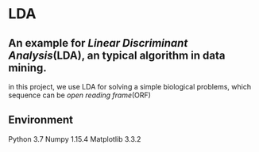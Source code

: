 # LDA
## An example for *Linear Discriminant Analysis*(LDA), an typical algorithm in data mining. 
 in this project, we use LDA for solving a simple biological problems, which sequence can be *open reading frame*(ORF)

## Environment
 Python 3.7
 Numpy 1.15.4
 Matplotlib 3.3.2
 
##
